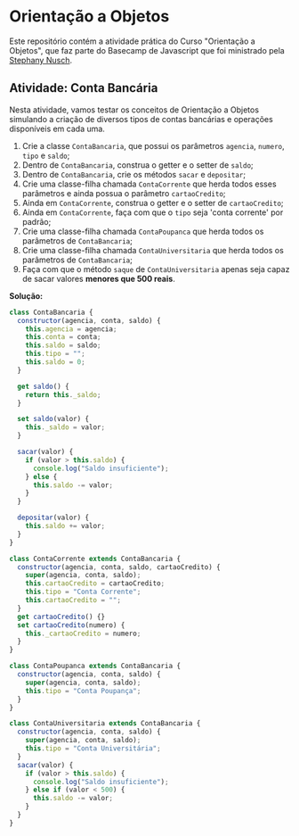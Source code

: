 # Orientação a Objetos

Este repositório contém a atividade prática do Curso "Orientação a Objetos", que faz parte do Basecamp de Javascript que foi ministrado pela [Stephany Nusch](https://github.com/stebsnusch).

## Atividade: Conta Bancária

Nesta atividade, vamos testar os conceitos de Orientação a Objetos simulando a criação de diversos tipos de contas bancárias e operações disponíveis em cada uma.

1. Crie a classe `ContaBancaria`, que possui os parâmetros `agencia`, `numero`, `tipo` e `saldo`;
2. Dentro de `ContaBancaria`, construa o getter e o setter de `saldo`;
3. Dentro de `ContaBancaria`, crie os métodos `sacar` e `depositar`;
4. Crie uma classe-filha chamada `ContaCorrente` que herda todos esses parâmetros e ainda possua o parâmetro `cartaoCredito`;
5. Ainda em `ContaCorrente`, construa o getter e o setter de `cartaoCredito`;
6. Ainda em `ContaCorrente`, faça com que o `tipo` seja 'conta corrente' por padrão;
7. Crie uma classe-filha chamada `ContaPoupanca` que herda todos os parâmetros de `ContaBancaria`;
8. Crie uma classe-filha chamada `ContaUniversitaria` que herda todos os parâmetros de `ContaBancaria`;
9. Faça com que o método `saque` de `ContaUniversitaria` apenas seja capaz de sacar valores **menores que 500 reais**.

**Solução:**

```js
class ContaBancaria {
  constructor(agencia, conta, saldo) {
    this.agencia = agencia;
    this.conta = conta;
    this.saldo = saldo;
    this.tipo = "";
    this.saldo = 0;
  }

  get saldo() {
    return this._saldo;
  }

  set saldo(valor) {
    this._saldo = valor;
  }

  sacar(valor) {
    if (valor > this.saldo) {
      console.log("Saldo insuficiente");
    } else {
      this.saldo -= valor;
    }
  }

  depositar(valor) {
    this.saldo += valor;
  }
}

class ContaCorrente extends ContaBancaria {
  constructor(agencia, conta, saldo, cartaoCredito) {
    super(agencia, conta, saldo);
    this.cartaoCredito = cartaoCredito;
    this.tipo = "Conta Corrente";
    this.cartaoCredito = "";
  }
  get cartaoCredito() {}
  set cartaoCredito(numero) {
    this._cartaoCredito = numero;
  }
}

class ContaPoupanca extends ContaBancaria {
  constructor(agencia, conta, saldo) {
    super(agencia, conta, saldo);
    this.tipo = "Conta Poupança";
  }
}

class ContaUniversitaria extends ContaBancaria {
  constructor(agencia, conta, saldo) {
    super(agencia, conta, saldo);
    this.tipo = "Conta Universitária";
  }
  sacar(valor) {
    if (valor > this.saldo) {
      console.log("Saldo insuficiente");
    } else if (valor < 500) {
      this.saldo -= valor;
    }
  }
}
```
